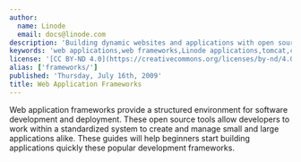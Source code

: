```yaml
---
author:
  name: Linode
  email: docs@linode.com
description: 'Building dynamic websites and applications with open source frameworks.'
keywords: 'web applications,web frameworks,Linode applications,tomcat,cakephp,catalyst,django,ruby-on-rails,seaside'
license: '[CC BY-ND 4.0](https://creativecommons.org/licenses/by-nd/4.0)'
alias: ['frameworks/']
published: 'Thursday, July 16th, 2009'
title: Web Application Frameworks
---
```


Web application frameworks provide a structured environment for software development and deployment. These open source tools allow developers to work within a standardized system to create and manage small and large applications alike. These guides will help beginners start building applications quickly these popular development frameworks.
